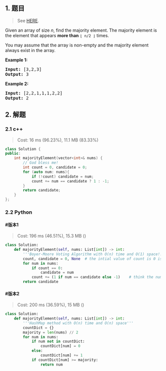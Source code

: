 ## 1. 题目

> See [HERE](https://leetcode.com/problems/majority-element/).

<div><p>Given an array of size <i>n</i>, find the majority element. The majority element is the element that appears <b>more than</b> <code>⌊ n/2 ⌋</code> times.</p>

<p>You may assume that the array is non-empty and the majority element always exist in the array.</p>

<p><strong>Example 1:</strong></p>

<pre><strong>Input:</strong> [3,2,3]
<strong>Output:</strong> 3</pre>

<p><strong>Example 2:</strong></p>

<pre><strong>Input:</strong> [2,2,1,1,1,2,2]
<strong>Output:</strong> 2
</pre>
</div>

## 2. 解题

### 2.1 c++

> Cost: 16 ms (96.23%), 11.1 MB (83.33%)

```cpp
class Solution {
public:
    int majorityElement(vector<int>& nums) {
        // God bless me!
        int count = 0, candidate = 0;
        for (auto num: nums){
            if (!count) candidate = num;
            count += num == candidate ? 1 : -1;
        }
        return candidate;
    }
};
```

### 2.2 Python

#### #版本1

> Cost: 196 ms (46.51%), 15.3 MB ()

```python
class Solution:
    def majorityElement(self, nums: List[int]) -> int:
        '''Boyer-Moore Voting Algorithm with O(n) time and O(1) space!!!'''
        count, candidate = 0, None  # the intial value of count is 0 is important
        for num in nums:
            if count == 0:
                candidate = num
            count += (1 if num == candidate else -1)    # think the nums is only two categories: majority and the others
        return candidate
```

#### #版本2

> Cost: 200 ms (36.59%), 15 MB ()

```python
class Solution:
    def majorityElement(self, nums: List[int]) -> int:
        '''HashMap method with O(n) time and O(n) space'''
        countDict = {}
        majority = len(nums) // 2
        for num in nums:
            if num not in countDict:
                countDict[num] = 0
            else:
                countDict[num] += 1
            if countDict[num] >= majority:
                return num
```
